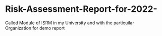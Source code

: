 # Risk-Assessment-Report-for-2022-
Called Module of ISRM in my University and with the particuilar Organization for demo report
